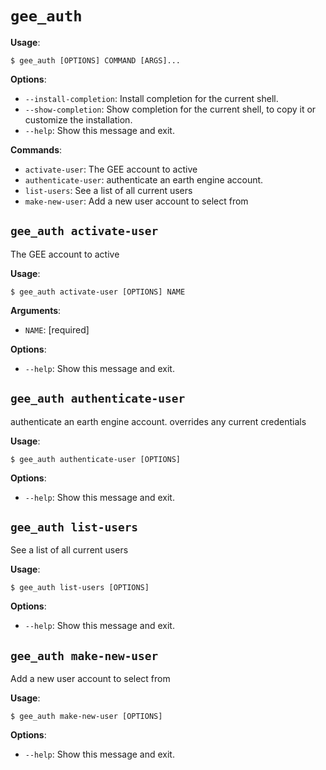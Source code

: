 # `gee_auth`

**Usage**:

```console
$ gee_auth [OPTIONS] COMMAND [ARGS]...
```

**Options**:

* `--install-completion`: Install completion for the current shell.
* `--show-completion`: Show completion for the current shell, to copy it or customize the installation.
* `--help`: Show this message and exit.

**Commands**:

* `activate-user`: The GEE account to active
* `authenticate-user`: authenticate an earth engine account.
* `list-users`: See a list of all current users
* `make-new-user`: Add a new user account to select from

## `gee_auth activate-user`

The GEE account to active

**Usage**:

```console
$ gee_auth activate-user [OPTIONS] NAME
```

**Arguments**:

* `NAME`: [required]

**Options**:

* `--help`: Show this message and exit.

## `gee_auth authenticate-user`

authenticate an earth engine account. overrides any current credentials
    

**Usage**:

```console
$ gee_auth authenticate-user [OPTIONS]
```

**Options**:

* `--help`: Show this message and exit.

## `gee_auth list-users`

See a list of all current users

**Usage**:

```console
$ gee_auth list-users [OPTIONS]
```

**Options**:

* `--help`: Show this message and exit.

## `gee_auth make-new-user`

Add a new user account to select from

**Usage**:

```console
$ gee_auth make-new-user [OPTIONS]
```

**Options**:

* `--help`: Show this message and exit.
